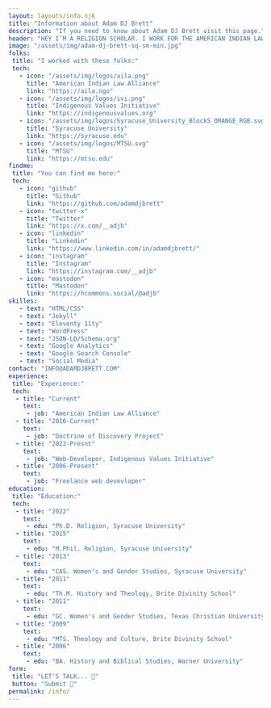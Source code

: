 ```yaml
---
layout: layouts/info.njk
title: "Information about Adam DJ Brett"
description: "If you need to know about Adam DJ Brett visit this page."
header: "HEY I’M A RELIGION SCHOLAR. I WORK FOR THE AMERICAN INDIAN LAW ALLIANCE AND ALSO ON INDIGENOUS VALUES INITIATIVE THE DOCTRINE OF DISCOVERY PROJECT. WHEN I'M NOT TEACHING OR CODING I'M PLAYING DUNGEONS & DRAGONS OR WATCHING LACROSSE."
image: "/assets/img/adam-dj-brett-sq-sm-min.jpg"
folks: 
 title: "I worked with these folks:"
 tech: 
   - icon: "/assets/img/logos/aila.png"
     title: "American Indian Law Alliance"
     link: "https://aila.ngo"
   - icon: "/assets/img/logos/ivi.png"
     title: "Indigenous Values Initiative"
     link: "https://indigenousvalues.org"
   - icon: "/assets/img/logos/Syracuse_University_BlockS_ORANGE_RGB.svg"
     title: "Syracuse University"
     link: "https://syracuse.edu"
   - icon: "/assets/img/logos/MTSU.svg"
     title: "MTSU"
     link: "https://mtsu.edu"
findme: 
 title: "You can find me here:"
 tech: 
   - icon: "github"
     title: "Github"
     link: "https://github.com/adamdjbrett"
   - icon: "twitter-x"
     title: "Twitter"
     link: "https://x.com/__adjb"
   - icon: "linkedin"
     title: "Linkedin"
     link: "https://www.linkedin.com/in/adamdjbrett/"
   - icon: "instagram"
     title: "Instagram"
     link: "https://instagram.com/__adjb"
   - icon: "mastodon"
     title: "Mastodon"
     link: "https://hcommons.social/@adjb"
skilles: 
   - text: "HTML/CSS"
   - text: "Jekyll"
   - text: "Eleventy 11ty"
   - text: "WordPress"
   - text: "JSON-LD/Schema.org"
   - text: "Google Analytics"
   - text: "Google Search Console"
   - text: "Social Media"
contact: "INFO@ADAMDJBRETT.COM"
experience:
 title: "Experience:"
 tech: 
  - title: "Current"
    text: 
     - job: "American Indian Law Alliance" 
  - title: "2016-Current"
    text: 
     - job: "Doctrine of Discovery Project" 
  - title: "2022-Presnt"
    text: 
     - job: "Web-Developer, Indigenous Values Initiative" 
  - title: "2006-Present"
    text: 
     - job: "Freelance web devevloper"
education:
 title: "Education:"
 tech: 
  - title: "2022"
    text: 
     - edu: "Ph.D. Religion, Syracuse University"
  - title: "2015"
    text: 
     - edu: "M.Phil. Religion, Syracuse University"   
  - title: "2013"
    text: 
     - edu: "CAS. Women's and Gender Studies, Syracuse University"  
  - title: "2011"
    text: 
     - edu: "Th.M. History and Theology, Brite Divinity School"  
  - title: "2011"
    text: 
     - edu: "GC. Women's and Gender Studies, Texas Christian University"  
  - title: "2009"
    text: 
     - edu: "MTS. Theology and Culture, Brite Divinity School"       
  - title: "2006"
    text: 
     - edu: "BA. History and Biblical Studies, Warner University"
form: 
 title: "LET'S TALK... 💬"
 button: "Submit 🚀"
permalink: /info/
---
```


